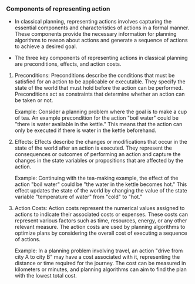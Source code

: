 ### Components of representing action

- In classical planning, representing actions involves capturing the essential components and characteristics of actions in a formal manner. These components provide the necessary information for planning algorithms to reason about actions and generate a sequence of actions to achieve a desired goal. 
 
- The three key components of representing actions in classical planning are preconditions, effects, and action costs. 

1. Preconditions:
   Preconditions describe the conditions that must be satisfied for an action to be applicable or executable. They specify the state of the world that must hold before the action can be performed. Preconditions act as constraints that determine whether an action can be taken or not.

   Example: Consider a planning problem where the goal is to make a cup of tea. An example precondition for the action "boil water" could be "there is water available in the kettle." This means that the action can only be executed if there is water in the kettle beforehand.

2. Effects:
   Effects describe the changes or modifications that occur in the state of the world after an action is executed. They represent the consequences or outcomes of performing an action and capture the changes in the state variables or propositions that are affected by the action.

   Example: Continuing with the tea-making example, the effect of the action "boil water" could be "the water in the kettle becomes hot." This effect updates the state of the world by changing the value of the state variable "temperature of water" from "cold" to "hot."

3. Action Costs:
   Action costs represent the numerical values assigned to actions to indicate their associated costs or expenses. These costs can represent various factors such as time, resources, energy, or any other relevant measure. The action costs are used by planning algorithms to optimize plans by considering the overall cost of executing a sequence of actions.

   Example: In a planning problem involving travel, an action "drive from city A to city B" may have a cost associated with it, representing the distance or time required for the journey. The cost can be measured in kilometers or minutes, and planning algorithms can aim to find the plan with the lowest total cost.

